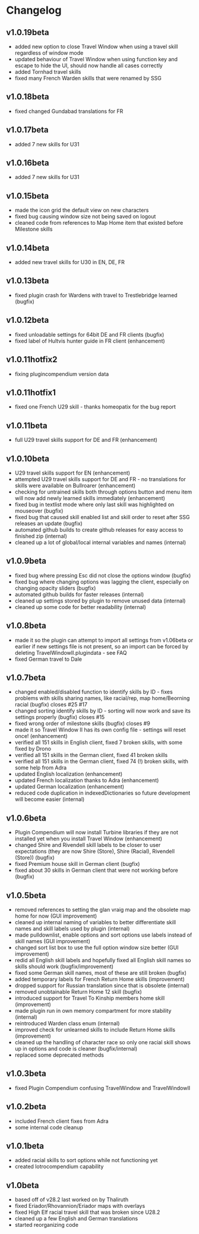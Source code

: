 # Changelog

## v1.0.19beta
- added new option to close Travel Window when using a travel skill regardless of window mode
- updated behaviour of Travel Window when using function key and escape to hide the UI, should now handle all cases correctly
- added Tornhad travel skills
- fixed many French Warden skills that were renamed by SSG
## v1.0.18beta
- fixed changed Gundabad translations for FR 
## v1.0.17beta
- added 7 new skills for U31
## v1.0.16beta
- added 7 new skills for U31
## v1.0.15beta
- made the icon grid the default view on new characters
- fixed bug causing window size not being saved on logout
- cleaned code from references to Map Home item that existed before Milestone skills
## v1.0.14beta
- added new travel skills for U30 in EN, DE, FR
## v1.0.13beta
- fixed plugin crash for Wardens with travel to Trestlebridge learned (bugfix)
## v1.0.12beta
- fixed unloadable settings for 64bit DE and FR clients (bugfix)
- fixed label of Hultvis hunter guide in FR client (enhancement)

## v1.0.11hotfix2
- fixing plugincompendium version data

## v1.0.11hotfix1
- fixed one French U29 skill - thanks homeopatix for the bug report

## v1.0.11beta
- full U29 travel skills support for DE and FR (enhancement)

## v1.0.10beta
- U29 travel skills support for EN (enhancement)
- attempted U29 travel skills support for DE and FR - no translations for skills were available on Bullroarer (enhancement)
- checking for untrained skills both through options button and menu item will now add newly learned skills immediately (enhancement)
- fixed bug in textlist mode where only last skill was highlighted on mouseover (bugfix)
- fixed bug that caused skill enabled list and skill order to reset after SSG releases an update (bugfix)
- automated github builds to create github releases for easy access to finished zip (internal)
- cleaned up a lot of global/local internal variables and names (internal)

## v1.0.9beta
- fixed bug where pressing Esc did not close the options window (bugfix)
- fixed bug where changing options was lagging the client, especially on changing opacity sliders (bugfix)
- automated github builds for faster releases (internal)
- cleaned up settings stored by plugin to remove unused data (internal)
- cleaned up some code for better readability (internal)

## v1.0.8beta
- made it so the plugin can attempt to import all settings from v1.06beta or earlier if new settings file is not present, so an import can be forced by deleting TravelWindowII.plugindata - see FAQ
- fixed German travel to Dale

## v1.0.7beta
- changed enabled/disabled function to identify skills by ID - fixes problems with skills sharing names, like racial/rep, map home/Beorning racial (bugfix) closes #25 #17
- changed sorting identify skills by ID - sorting will now work and save its settings properly (bugfix) closes #15
- fixed wrong order of milestone skills (bugfix) closes #9
- made it so Travel Window II has its own config file - settings will reset once! (enhancement)
- verified all 151 skills in English client, fixed 7 broken skills, with some fixed by Drono
- verified all 151 skills in the German client, fixed 41 broken skills
- verified all 151 skills in the German client, fixed 74 (!) broken skills, with some help from Adra
- updated English localization (enhancement)
- updated French localization thanks to Adra (enhancement)
- updated German localization (enhancement)
- reduced code duplication in indexedDictionaries so future development will become easier (internal)

## v1.0.6beta
- Plugin Compendium will now install Turbine libraries if they are not installed yet when you install Travel Window (enhancement)
- changed Shire and Rivendell skill labels to be closer to user expectations (they are now Shire (Store), Shire (Racial), Rivendell (Store)) (bugfix)
- fixed Premium house skill in German client (bugfix)
- fixed about 30 skills in German client that were not working before (bugfix)

## v1.0.5beta
- removed references to setting the glan vraig map and the obsolete map home for now (GUI improvement)
- cleaned up internal naming of variables to better differentiate skill names and skill labels used by plugin (internal)
- made pulldownlist, enable options and sort options use labels instead of skill names (GUI improvement)
- changed sort list box to use the full option window size better (GUI improvement)
- redid all English skill labels and hopefully fixed all English skill names so skills should work (bugfix/improvement)
- fixed some German skill names, most of these are still broken (bugfix)
- added temporary labels for French Return Home skills (improvement)
- dropped support for Russian translation since that is obsolete (internal)
- removed unobtainable Return Home 12 skill (bugfix)
- introduced support for Travel To Kinship members home skill (improvement)
- made plugin run in own memory compartment for more stability (internal)
- reintroduced Warden class enum (internal)
- improved check for unlearned skills to include Return Home skills (improvement)
- cleaned up the handling of character race so only one racial skill shows up in options and code is cleaner (bugfix/internal)
- replaced some deprecated methods

## v1.0.3beta
- fixed Plugin Compendium confusing TravelWindow and TravelWindowII

## v1.0.2beta
- included French client fixes from Adra
- some internal code cleanup

## v1.0.1beta
- added racial skills to sort options while not functioning yet
- created lotrocompendium capability

## v1.0beta
- based off of v28.2 last worked on by Thaliruth
- fixed Eriador/Rhovannion/Eriador maps with overlays
- fixed High Elf racial travel skill that was broken since U28.2
- cleaned up a few English and German translations
- started reorganizing code